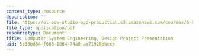 ```yaml
---
content_type: resource
description: ''
file: https://ol-ocw-studio-app-production.s3.amazonaws.com/courses/6-033-computer-system-engineering-spring-2018/5b33bd84f663106474a0aa71928bbcce_MIT6_033S18dp_pres.pdf
file_type: application/pdf
resourcetype: Document
title: Computer System Engineering, Design Project Presentation
uid: 5b33bd84-f663-1064-74a0-aa71928bbcce
---
```

